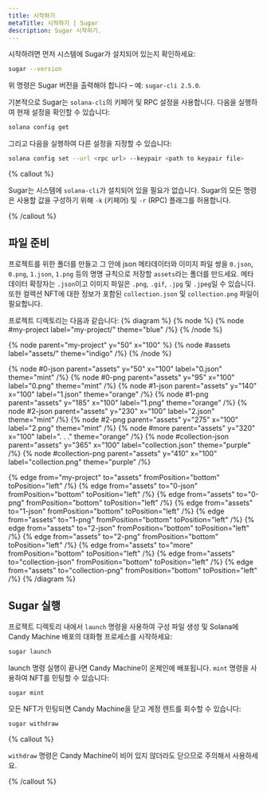 ```yaml
---
title: 시작하기
metaTitle: 시작하기 | Sugar
description: Sugar 시작하기.
---
```


시작하려면 먼저 시스템에 Sugar가 설치되어 있는지 확인하세요:

```bash
sugar --version
```

위 명령은 Sugar 버전을 출력해야 합니다 – 예: `sugar-cli 2.5.0`.

기본적으로 Sugar는 `solana-cli`의 키페어 및 RPC 설정을 사용합니다. 다음을 실행하여 현재 설정을 확인할 수 있습니다:

```bash
solana config get
```

그리고 다음을 실행하여 다른 설정을 지정할 수 있습니다:

```bash
solana config set --url <rpc url> --keypair <path to keypair file>
```

{% callout %}

Sugar는 시스템에 `solana-cli`가 설치되어 있을 필요가 없습니다. Sugar의 모든 명령은 사용할 값을 구성하기 위해 `-k` (키페어) 및 `-r` (RPC) 플래그를 허용합니다.

{% /callout %}

## 파일 준비

프로젝트를 위한 폴더를 만들고 그 안에 json 메타데이터와 이미지 파일 쌍을 `0.json`, `0.png`, `1.json`, `1.png` 등의 명명 규칙으로 저장할 `assets`라는 폴더를 만드세요. 메타데이터 확장자는 `.json`이고 이미지 파일은 `.png`, `.gif`, `.jpg` 및 `.jpeg`일 수 있습니다. 또한 컬렉션 NFT에 대한 정보가 포함된 `collection.json` 및 `collection.png` 파일이 필요합니다.

프로젝트 디렉토리는 다음과 같습니다:
{% diagram %}
{% node %}
{% node #my-project label="my-project/" theme="blue" /%}
{% /node %}

{% node parent="my-project" y="50" x="100" %}
{% node #assets label="assets/" theme="indigo" /%}
{% /node %}

{% node #0-json parent="assets" y="50" x="100" label="0.json" theme="mint" /%}
{% node #0-png parent="assets" y="95" x="100" label="0.png" theme="mint" /%}
{% node #1-json parent="assets" y="140" x="100" label="1.json" theme="orange" /%}
{% node #1-png parent="assets" y="185" x="100" label="1.png" theme="orange" /%}
{% node #2-json parent="assets" y="230" x="100" label="2.json" theme="mint" /%}
{% node #2-png parent="assets" y="275" x="100" label="2.png" theme="mint" /%}
{% node #more parent="assets" y="320" x="100" label=". . ." theme="orange" /%}
{% node #collection-json parent="assets" y="365" x="100" label="collection.json" theme="purple" /%}
{% node #collection-png parent="assets" y="410" x="100" label="collection.png" theme="purple" /%}

{% edge from="my-project" to="assets" fromPosition="bottom" toPosition="left" /%}
{% edge from="assets" to="0-json" fromPosition="bottom" toPosition="left" /%}
{% edge from="assets" to="0-png" fromPosition="bottom" toPosition="left" /%}
{% edge from="assets" to="1-json" fromPosition="bottom" toPosition="left" /%}
{% edge from="assets" to="1-png" fromPosition="bottom" toPosition="left" /%}
{% edge from="assets" to="2-json" fromPosition="bottom" toPosition="left" /%}
{% edge from="assets" to="2-png" fromPosition="bottom" toPosition="left" /%}
{% edge from="assets" to="more" fromPosition="bottom" toPosition="left" /%}
{% edge from="assets" to="collection-json" fromPosition="bottom" toPosition="left" /%}
{% edge from="assets" to="collection-png" fromPosition="bottom" toPosition="left" /%}
{% /diagram %}

## Sugar 실행

프로젝트 디렉토리 내에서 `launch` 명령을 사용하여 구성 파일 생성 및 Solana에 Candy Machine 배포의 대화형 프로세스를 시작하세요:

```bash
sugar launch
```

launch 명령 실행이 끝나면 Candy Machine이 온체인에 배포됩니다. `mint` 명령을 사용하여 NFT를 민팅할 수 있습니다:

```bash
sugar mint
```

모든 NFT가 민팅되면 Candy Machine을 닫고 계정 렌트를 회수할 수 있습니다:

```bash
sugar withdraw
```

{% callout %}

`withdraw` 명령은 Candy Machine이 비어 있지 않더라도 닫으므로 주의해서 사용하세요.

{% /callout %}
